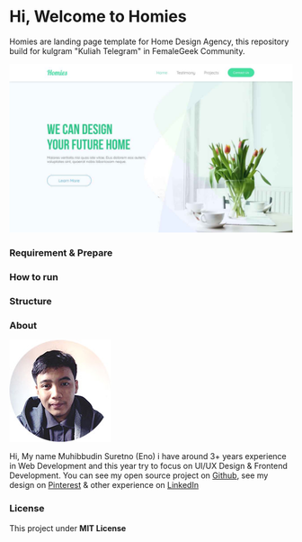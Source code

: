 # Hi, Welcome to Homies

Homies are landing page template for Home Design Agency, this repository build for kulgram "Kuliah Telegram" in FemaleGeek Community.

![Preview](/img/preview.jpg)

### Requirement & Prepare


### How to run


### Structure


### About

![Muhibbudin Suretno](/img/author.jpg#circle)

Hi, My name Muhibbudin Suretno (Eno) i have around 3+ years experience in Web Development and this year try to focus on UI/UX Design & Frontend Development. You can see my open source project on [Github](), see my design on [Pinterest]() & other experience on [LinkedIn]()

### License

This project under **MIT License**
